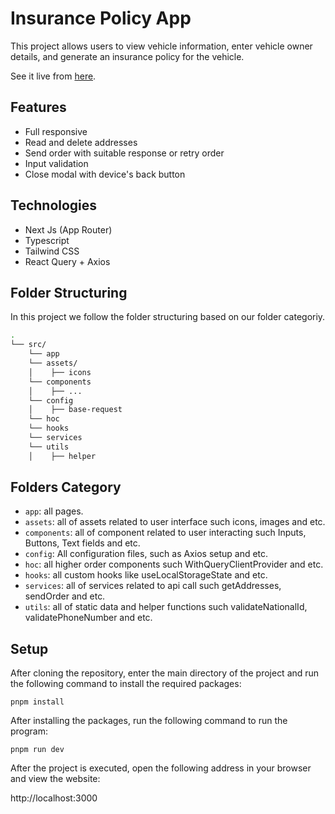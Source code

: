 # Insurance Policy App

This project allows users to view vehicle information, enter vehicle owner details, and generate an insurance policy for the vehicle.

See it live from [here](https://insurance-policy-project.vercel.app/).

## Features

- Full responsive
- Read and delete addresses
- Send order with suitable response or retry order
- Input validation
- Close modal with device's back button

## Technologies

- Next Js (App Router)
- Typescript
- Tailwind CSS
- React Query + Axios

## Folder Structuring

In this project we follow the folder structuring based on our folder categoriy.

```bash
.
└── src/
    └── app
    └── assets/
    │    ├── icons
    └── components
    │    ├── ...
    └── config
    │    ├── base-request
    └── hoc
    └── hooks
    └── services
    └── utils
    │    ├── helper
```

## Folders Category

- `app`: all pages.
- `assets`: all of assets related to user interface such icons, images and etc.
- `components`: all of component related to user interacting such Inputs, Buttons, Text fields and etc.
- ‍‍‍‍`config`: All configuration files, such as Axios setup and etc.
- `hoc`: all higher order components such WithQueryClientProvider and etc.
- `hooks`: all custom hooks like useLocalStorageState and etc.
- `services`: all of services related to api call such getAddresses, sendOrder and etc.
- `utils`: all of static data and helper functions such validateNationalId, validatePhoneNumber and etc.

## Setup

After cloning the repository, enter the main directory of the project and run the following command to install the required packages:

```
pnpm install
```

After installing the packages, run the following command to run the program:

```
pnpm run dev
```

After the project is executed, open the following address in your browser and view the website:

http://localhost:3000

